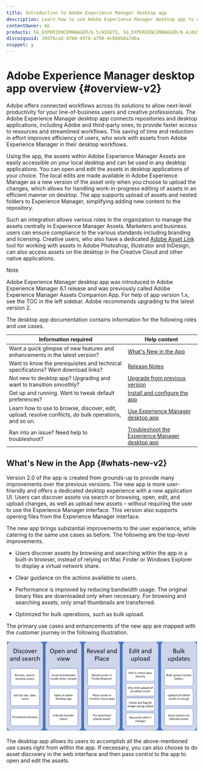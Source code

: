```yaml
---
title: Introduction to Adobe Experience Manager desktop app
description: Learn how to use Adobe Experience Manager desktop app to optimize the asset management workflows for creative users when using Adobe Experience Manager Assets directly from their desktop.
contentOwner: AG
products: SG_EXPERIENCEMANAGER/6.5/ASSETS, SG_EXPERIENCEMANAGER/6.4/ASSETS, SG_EXPERIENCEMANAGER/6.3/ASSETS
discoiquuid: 39d7bcad-d7b0-4978-a790-4cb68b8a7d6a
snippet: y
---
```


# Adobe Experience Manager desktop app overview {#overview-v2}

Adobe offers connected workflows across its solutions to allow next-level productivity for your line-of-business users and creative professionals. The Adobe Experience Manager desktop app connects repositories and desktop applications, including Adobe and third-party ones, to provide faster access to resources and streamlined workflows. This saving of time and reduction in effort improves efficiency of users, who work with assets from Adobe Experience Manager in their desktop workflows.

Using the app, the assets within Adobe Experience Manager Assets are easily accessible on your local desktop and can be used in any desktop applications. You can open and edit the assets in desktop applications of your choice. The local edits are made available in Adobe Experience Manager as a new version of the asset only when you choose to upload the changes, which allows for handling work-in-progress editing of assets in an efficient manner on desktop. The app supports upload of assets and nested folders to Experience Manager, simplifying adding new content to the repository.

Such an integration allows various roles in the organization to manage the assets centrally in Experience Manager Assets. Marketers and business users can ensure compliance to the various standards including branding and licensing. Creative users, who also have a dedicated [Adobe Asset Link](https://www.adobe.com/marketing/experience-manager-assets/adobe-asset-link.html) tool for working with assets in Adobe Photoshop, Illustrator and InDesign, can also access assets on the desktop in the Creative Cloud and other native applications.

>[!NOTE]
>
>Adobe Experience Manager desktop app was introduced in Adobe Experience Manager 6.1 release and was previously called Adobe Experience Manager Assets Companion App. For help of app version 1.x, see the TOC in the left sidebar. Adobe recommends upgrading to the latest version 2.

The desktop app documentation contains information for the following roles and use cases.

| Information required | Help content |
|--- |--- |
| Want a quick glimpse of new features and enhancements in the latest version? | [What's New in the App](#whats-new-v2) |
| Want to know the prerequisites and technical specifications? Want download links? | [Release Notes](release-notes.md) |
| Not new to desktop app? Upgrading and want to transition smoothly? | [Upgrade from previous version](install-upgrade.md#upgrade-from-previous-version) |
| Get up and running. Want to tweak default preferences? | [Install and configure the app](install-upgrade.md) |
| Learn how to use to browse, discover, edit, upload, resolve conflicts, do bulk operations, and so on. | [Use Experience Manager desktop app](using.md) |
| Ran into an issue? Need help to troubleshoot? | [Troubleshoot the Experience Manager desktop app](troubleshoot.md) |

## What's New in the App {#whats-new-v2}

Version 2.0 of the app is created from grounds-up to provide many improvements over the previous versions. The new app is more user-friendly and offers a dedicated desktop experience with a new application UI. Users can discover assets via search or browsing, open, edit, and upload changes, as well as upload new assets – without requiring the user to use the Experience Manager interface. This version also supports opening files from the Experience Manager interface.

The new app brings substantial improvements to the user experience, while catering to the same use cases as before. The following are the top-level improvements.

* Users discover assets by browsing and searching within the app in a built-in browser, instead of relying on Mac Finder or Windows Explorer to display a virtual network share.

* Clear guidance on the actions available to users.

* Performance is improved by reducing bandwidth usage. The original binary files are downloaded only when necessary. For browsing and searching assets, only small thumbnails are transferred.

* Optimized for bulk operations, such as bulk upload.

The primary use cases and enhancements of the new app are mapped with the customer journey in the following illustration.

![What's New in Experience Manager desktop app](assets/aem_desktop_app_usecases_v2.png)

The desktop app allows its users to accomplish all the above-mentioned use cases right from within the app. If necessary, you can also choose to do asset discovery in the web interface and then pass control to the app to open and edit the assets.
